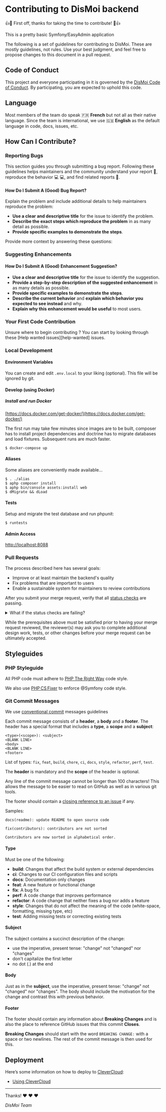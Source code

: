 # Contributing to DisMoi backend

:+1::tada: First off, thanks for taking the time to contribute! :tada::+1:


This is a pretty basic Symfony/EasyAdmin application

The following is a set of guidelines for contributing to DisMoi. 
These are mostly guidelines, not rules.  Use your best judgment, and feel free to propose changes to this document in a pull request.


## Code of Conduct

This project and everyone participating in it is governed by the [DisMoi Code of Conduct](CODE_OF_CONDUCT.md).
By participating, you are expected to uphold this code.


## Language

Most members of the team do speak :fr: **French** but not all as their native language.
Since the team is international, we use :gb: **English** as the default language in code, docs, issues, etc.


## How Can I Contribute?

### Reporting Bugs

This section guides you through submitting a bug report. Following these guidelines helps maintainers and the community understand your report :pencil:, reproduce the behavior :computer: :computer:, and find related reports :mag_right:.

#### How Do I Submit A (Good) Bug Report?

Explain the problem and include additional details to help maintainers reproduce the problem:

* **Use a clear and descriptive title** for the issue to identify the problem.
* **Describe the exact steps which reproduce the problem** in as many detail as possible. 
* **Provide specific examples to demonstrate the steps**. 

Provide more context by answering these questions:


### Suggesting Enhancements

#### How Do I Submit A (Good) Enhancement Suggestion?

* **Use a clear and descriptive title** for the issue to identify the suggestion.
* **Provide a step-by-step description of the suggested enhancement** in as many details as possible.
* **Provide specific examples to demonstrate the steps**.
* **Describe the current behavior** and **explain which behavior you expected to see instead** and why.
* **Explain why this enhancement would be useful** to most users.


### Your First Code Contribution

Unsure where to begin contributing ? You can start by looking through these [Help wanted issues][help-wanted] issues.


### Local Development

#### Environment Variables

You can create and edit `.env.local` to your liking (optional).  This file will be ignored by git. 


#### Develop (using Docker)

##### Install and run Docker

[https://docs.docker.com/get-docker/](https://docs.docker.com/get-docker/)

The first run may take few minutes since images are to be built,
composer has to install project dependencies and doctrine has to
migrate databases and load fixtures. Subsequent runs are much faster.

```shell script
$ docker-compose up
```

#### Aliases

Some aliases are conveniently made available…

```shell script
$ . ./alias
$ aphp composer install
$ aphp bin/console assets:install web
$ dMigrate && dLoad
```

#### Tests

Setup and migrate the test database and run phpunit:

```shell script
$ runtests
```

#### Admin Access

[http://localhost:8088](http://localhost:8088)


### Pull Requests

The process described here has several goals:

- Improve or at least maintain the backend's quality
- Fix problems that are important to users
- Enable a sustainable system for maintainers to review contributions

After you submit your merge request, verify that all [status checks](https://help.github.com/articles/about-status-checks/) are passing.

<details>
<summary>What if the status checks are failing?</summary>
If a status check is failing, and you believe that the failure is unrelated to your change, please leave a comment on the pull request explaining why you believe the failure is unrelated. A maintainer will re-run the status check for you. If we conclude that the failure was a false positive, then we will open an issue to track that problem with our status check suite.
</details>

While the prerequisites above must be satisfied prior to having your merge request reviewed, the reviewer(s) may ask you to complete additional design work, tests, or other changes before your merge request can be ultimately accepted.


## Styleguides

### PHP Styleguide

All PHP code must adhere to [PHP The Right Way](https://phptherightway.com/#code_style_guide) code style.

We also use [PHP CS Fixer](https://github.com/FriendsOfPHP/PHP-CS-Fixer) to enforce @Symfony code style.


### Git Commit Messages

We use [conventional commit](https://www.conventionalcommits.org/en/v1.0.0/#summary) messages guidelines

Each commit message consists of a **header**, a **body** and a **footer**.  The header has a special
format that includes a **type**, a **scope** and a **subject**:

```
<type>(<scope>): <subject>
<BLANK LINE>
<body>
<BLANK LINE>
<footer>
```

List of types: `fix`, `feat`, `build`, `chore`, `ci`, `docs`, `style`, `refactor`, `perf`, `test`.

The **header** is mandatory and the **scope** of the header is optional.

Any line of the commit message cannot be longer than 100 characters! This allows the message to be easier
to read on GitHub as well as in various git tools.

The footer should contain a [closing reference to an issue](https://help.github.com/articles/closing-issues-via-commit-messages/) if any.

Samples: 

```
docs(readme): update README to open source code
```
```
fix(contributors): contributors are not sorted

Contributors are now sorted in alphabetical order.
```

#### Type
Must be one of the following:

* **build**: Changes that affect the build system or external dependencies
* **ci**: Changes to our CI configuration files and scripts
* **docs**: Documentation only changes
* **feat**: A new feature or functional change
* **fix**: A bug fix
* **perf**: A code change that improves performance
* **refactor**: A code change that neither fixes a bug nor adds a feature
* **style**: Changes that do not affect the meaning of the code (white-space, formatting, missing type, etc)
* **test**: Adding missing tests or correcting existing tests

#### Subject
The subject contains a succinct description of the change:

* use the imperative, present tense: "change" not "changed" nor "changes"
* don't capitalize the first letter
* no dot (.) at the end

#### Body
Just as in the **subject**, use the imperative, present tense: "change" not "changed" nor "changes".
The body should include the motivation for the change and contrast this with previous behavior.

#### Footer
The footer should contain any information about **Breaking Changes** and is also the place to
reference GitHub issues that this commit **Closes**.

**Breaking Changes** should start with the word `BREAKING CHANGE:` with a space or two newlines. The rest of the commit message is then used for this.


## Deployment

Here’s some information on how to deploy to [CleverCloud](https://www.clever-cloud.com):

* [Using CleverCloud](docs/using_clever_cloud.md) 

--------------------------------------------

Thanks! :heart: :heart: :heart:

_DisMoi Team_
